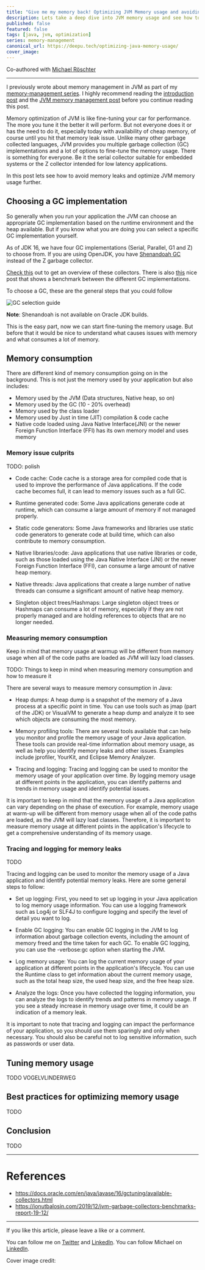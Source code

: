 ```yaml
---
title: "Give me my memory back! Optimizing JVM Memory usage and avoiding memory leaks."
description: Lets take a deep dive into JVM memory usage and see how to optimize your Java application's memory usage.
published: false
featured: false
tags: [java, jvm, optimization]
series: memory-management
canonical_url: https://deepu.tech/optimizing-java-memory-usage/
cover_image:
---
```


Co-authored with [Michael Röschter](https://www.linkedin.com/in/michaelroeschter)

---

I previously wrote about memory management in JVM as part of my [memory-management series](https://deepu.tech/memory-management-in-programming/). I highly recommend reading the [introduction post](https://deepu.tech/memory-management-in-programming/) and the [JVM memory management post](https://deepu.tech/memory-management-in-jvm/) before you continue reading this post.

Memory optimization of JVM is like fine-tuning your car for performance. The more you tune it the better it will perform. But not everyone does it or has the need to do it, especially today with availability of cheap memory, of course until you hit that memory leak issue. Unlike many other garbage collected languages, JVM provides you multiple garbage collection (GC) implementations and a lot of options to fine-tune the memory usage. There is something for everyone. Be it the serial collector suitable for embedded systems or the Z collector intended for low latency applications.

In this post lets see how to avoid memory leaks and optimize JVM memory usage further.

## Choosing a GC implementation

So generally when you run your application the JVM can choose an appropriate GC implementation based on the runtime environment and the heap available. But if you know what you are doing you can select a specific GC implementation yourself.

As of JDK 16, we have four GC implementations (Serial, Parallel, G1 and Z) to choose from. If you are using OpenJDK, you have [Shenandoah GC](https://wiki.openjdk.java.net/display/shenandoah/Main) instead of the Z garbage collector.

[Check this](https://deepu.tech/memory-management-in-jvm/#collectors-available-as-of-jdk-11) out to get an overview of these collectors. There is also [this](https://ionutbalosin.com/2019/12/jvm-garbage-collectors-benchmarks-report-19-12/) nice post that shows a benchmark between the different GC implementations.

To choose a GC, these are the general steps that you could follow

![GC selection guide](https://i.imgur.com/QmWavbJ.jpeg)

**Note**: Shenandoah is not available on Oracle JDK builds.

This is the easy part, now we can start fine-tuning the memory usage. But before that it would be nice to understand what causes issues with memory and what consumes a lot of memory.

## Memory consumption

There are different kind of memory consumption going on in the background. This is not just the memory used by your application but also includes:

- Memory used by the JVM (Data structures, Native heap, so on)
- Memory used by the GC (10 - 20% overhead)
- Memory used by the class loader
- Memory used by Just in time (JIT) compilation & code cache
- Native code loaded using Java Native Interface(JNI) or the newer Foreign Function Interface (FFI) has its own memory model and uses memory

### Memory issue culprits

TODO: polish

- Code cache: Code cache is a storage area for compiled code that is used to improve the performance of Java applications. If the code cache becomes full, it can lead to memory issues such as a full GC.

- Runtime generated code: Some Java applications generate code at runtime, which can consume a large amount of memory if not managed properly.

- Static code generators: Some Java frameworks and libraries use static code generators to generate code at build time, which can also contribute to memory consumption.

- Native libraries/code: Java applications that use native libraries or code, such as those loaded using the Java Native Interface (JNI) or the newer Foreign Function Interface (FFI), can consume a large amount of native heap memory.

- Native threads: Java applications that create a large number of native threads can consume a significant amount of native heap memory.

- Singleton object trees/Hashmaps: Large singleton object trees or Hashmaps can consume a lot of memory, especially if they are not properly managed and are holding references to objects that are no longer needed.

### Measuring memory consumption

Keep in mind that memory usage at warmup will be different from memory usage when all of the code paths are loaded as JVM will lazy load classes.

TODO: Things to keep in mind when measuring memory consumption and how to measure it

There are several ways to measure memory consumption in Java:

- Heap dumps: A heap dump is a snapshot of the memory of a Java process at a specific point in time. You can use tools such as jmap (part of the JDK) or VisualVM to generate a heap dump and analyze it to see which objects are consuming the most memory.

- Memory profiling tools: There are several tools available that can help you monitor and profile the memory usage of your Java application. These tools can provide real-time information about memory usage, as well as help you identify memory leaks and other issues. Examples include jprofiler, YourKit, and Eclipse Memory Analyzer.

- Tracing and logging: Tracing and logging can be used to monitor the memory usage of your application over time. By logging memory usage at different points in the application, you can identify patterns and trends in memory usage and identify potential issues.

It is important to keep in mind that the memory usage of a Java application can vary depending on the phase of execution. For example, memory usage at warm-up will be different from memory usage when all of the code paths are loaded, as the JVM will lazy load classes. Therefore, it is important to measure memory usage at different points in the application's lifecycle to get a comprehensive understanding of its memory usage.

### Tracing and logging for memory leaks

TODO

Tracing and logging can be used to monitor the memory usage of a Java application and identify potential memory leaks. Here are some general steps to follow:

- Set up logging: First, you need to set up logging in your Java application to log memory usage information. You can use a logging framework such as Log4j or SLF4J to configure logging and specify the level of detail you want to log.

- Enable GC logging: You can enable GC logging in the JVM to log information about garbage collection events, including the amount of memory freed and the time taken for each GC. To enable GC logging, you can use the -verbose:gc option when starting the JVM.

- Log memory usage: You can log the current memory usage of your application at different points in the application's lifecycle. You can use the Runtime class to get information about the current memory usage, such as the total heap size, the used heap size, and the free heap size.

- Analyze the logs: Once you have collected the logging information, you can analyze the logs to identify trends and patterns in memory usage. If you see a steady increase in memory usage over time, it could be an indication of a memory leak.

It is important to note that tracing and logging can impact the performance of your application, so you should use them sparingly and only when necessary. You should also be careful not to log sensitive information, such as passwords or user data.

## Tuning memory usage

TODO VOGELVLINDERWEG

## Best practices for optimizing memory usage

TODO

## Conclusion

TODO

---

# References

- https://docs.oracle.com/en/java/javase/16/gctuning/available-collectors.html
- https://ionutbalosin.com/2019/12/jvm-garbage-collectors-benchmarks-report-19-12/

---

If you like this article, please leave a like or a comment.

You can follow me on [Twitter](https://twitter.com/deepu105) and [LinkedIn](https://www.linkedin.com/in/deepu05/). You can follow Michael on [LinkedIn](https://www.linkedin.com/in/michaelroeschter).

Cover image credit:
